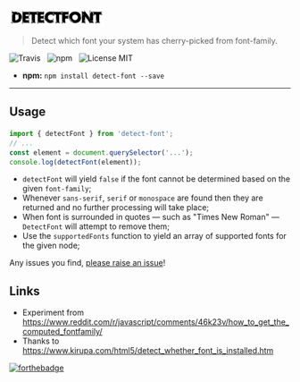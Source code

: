 <img src="media/logo.png" width="170" />

> Detect which font your system has cherry-picked from font-family.

![Travis](http://img.shields.io/travis/Wildhoney/DetectFont.svg?style=flat-square)
&nbsp;
![npm](http://img.shields.io/npm/v/detect-font.svg?style=flat-square)
&nbsp;
![License MIT](http://img.shields.io/badge/License-MIT-lightgrey.svg?style=flat-square)

* **npm:** `npm install detect-font --save`

---

## Usage

```javascript
import { detectFont } from 'detect-font';
// ...
const element = document.querySelector('...');
console.log(detectFont(element));
```

* `detectFont` will yield `false` if the font cannot be determined based on the given `font-family`;
* Whenever `sans-serif`, `serif` or `monospace` are found then they are returned and no further processing will take place;
* When font is surrounded in quotes &mdash; such as "Times New Roman" &mdash; `DetectFont` will attempt to remove them;
* Use the `supportedFonts` function to yield an array of supported fonts for the given node;

Any issues you find, [please raise an issue](https://github.com/Wildhoney/DetectFont/issues/new)!

## Links

* Experiment from https://www.reddit.com/r/javascript/comments/46k23v/how_to_get_the_computed_fontfamily/
* Thanks to https://www.kirupa.com/html5/detect_whether_font_is_installed.htm

[![forthebadge](http://forthebadge.com/images/badges/built-with-love.svg)](http://forthebadge.com)
